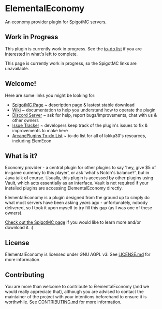 # ElementalEconomy
An economy provider plugin for SpigotMC servers.

## Work in Progress
This plugin is currently work in progress. See the [to-do list](https://trello.com/b/xAVFFEXQ/plugins-to-do-list) if you
are interested in what's left to complete.

This page is currently work in progress, so the SpigotMC links are unavailable.

## Welcome!
Here are some links you might be looking for:

* [SpigotMC Page]() ~ description page & lastest stable download
* [Wiki](https://github.com/lokka30/ElementalEconomy/wiki) ~ documentation to help you understand how to operate the plugin
* [Discord Server](https://discord.io/arcaneplugins) ~ ask for help, report bugs/improvements, chat with us & other owners
* [Issue Tracker](https://github.com/lokka30/ElementalEconomy/issues) ~ developers keep track of the plugin's issues to fix & improvements to make here
* [ArcanePlugins To-do List](https://trello.com/b/xAVFFEXQ/plugins-to-do-list) ~ to-do list for all of lokka30's resources, including ElemEcon

## What is it?
Economy provider - a central plugin for other plugins to say 'hey, give $5 of in-game currency to this player', or ask 'what's Notch's balance?', but in Java talk of course. Usually, this plugin is accessed by other plugins using Vault, which acts essentially as an interface. Vault is not required if your installed plugins are accessing ElementalEconomy directly.

ElementalEconomy is a plugin designed from the ground up to simply do what most servers have been asking *years* ago - unfortunately, nobody delivered, so I took it upon myself to try fill this gap (as I was one of these owners).

[Check out the SpigotMC page]() if you would like to learn more and/or download it. :)

## License
ElementalEconomy is licensed under GNU AGPL v3. See [LICENSE.md](https://github.com/lokka30/ElementalEconomy/blob/master/LICENSE.md) for more information.

## Contributing
You are more than welcome to contribute to ElementalEconomy (and we would really appreciate that), although you are advised to contact the maintainer of the project with your intentions beforehand to ensure it is worthwhile. See [CONTRIBUTING.md](https://github.com/lokka30/ElementalEconomy/blob/master/CONTRIBUTING.md) for more information.